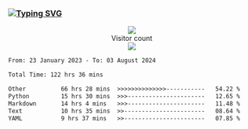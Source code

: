 ### <a href="https://git.io/typing-svg"><img src="https://readme-typing-svg.herokuapp.com?font=Fira+Code&pause=1000&width=435&lines=+Hi+%F0%9F%91%8B+There+is+Chenghow" alt="Typing SVG" /></a>
<p align="center"> 
  <img src="https://github-readme-stats.vercel.app/api?username=chenghow&show_icons=true"><br>
  Visitor count<br>
  <img src="https://profile-counter.glitch.me/chenghow/count.svg">
</p>

<!--START_SECTION:waka-->

```txt
From: 23 January 2023 - To: 03 August 2024

Total Time: 122 hrs 36 mins

Other          66 hrs 28 mins  >>>>>>>>>>>>>>-----------   54.22 %
Python         15 hrs 30 mins  >>>----------------------   12.65 %
Markdown       14 hrs 4 mins   >>>----------------------   11.48 %
Text           10 hrs 35 mins  >>-----------------------   08.64 %
YAML           9 hrs 37 mins   >>-----------------------   07.85 %
```

<!--END_SECTION:waka-->
